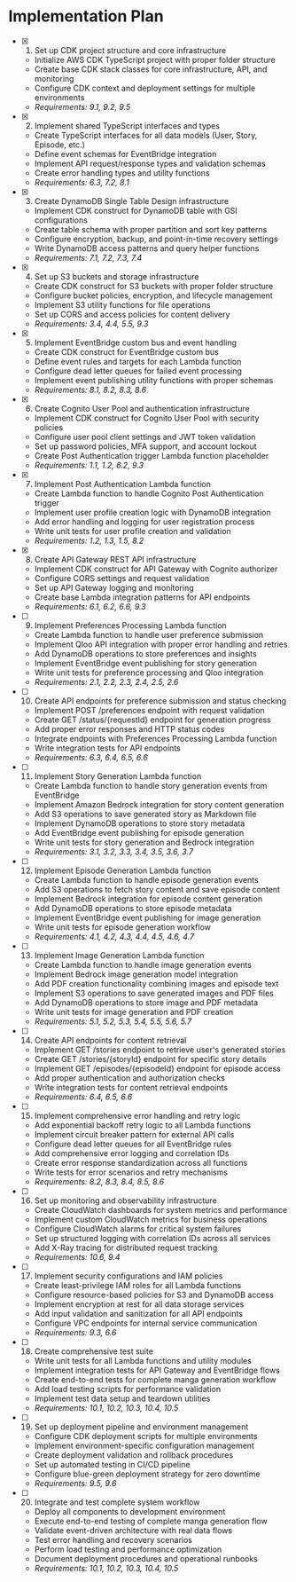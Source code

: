 # Implementation Plan

- [x] 1. Set up CDK project structure and core infrastructure

  - Initialize AWS CDK TypeScript project with proper folder structure
  - Create base CDK stack classes for core infrastructure, API, and monitoring
  - Configure CDK context and deployment settings for multiple environments
  - _Requirements: 9.1, 9.2, 9.5_

- [x] 2. Implement shared TypeScript interfaces and types

  - Create TypeScript interfaces for all data models (User, Story, Episode, etc.)
  - Define event schemas for EventBridge integration
  - Implement API request/response types and validation schemas
  - Create error handling types and utility functions
  - _Requirements: 6.3, 7.2, 8.1_

- [x] 3. Create DynamoDB Single Table Design infrastructure

  - Implement CDK construct for DynamoDB table with GSI configurations
  - Create table schema with proper partition and sort key patterns
  - Configure encryption, backup, and point-in-time recovery settings
  - Write DynamoDB access patterns and query helper functions
  - _Requirements: 7.1, 7.2, 7.3, 7.4_

- [x] 4. Set up S3 buckets and storage infrastructure

  - Create CDK construct for S3 buckets with proper folder structure
  - Configure bucket policies, encryption, and lifecycle management
  - Implement S3 utility functions for file operations
  - Set up CORS and access policies for content delivery
  - _Requirements: 3.4, 4.4, 5.5, 9.3_

- [x] 5. Implement EventBridge custom bus and event handling

  - Create CDK construct for EventBridge custom bus
  - Define event rules and targets for each Lambda function
  - Configure dead letter queues for failed event processing
  - Implement event publishing utility functions with proper schemas
  - _Requirements: 8.1, 8.2, 8.3, 8.6_

- [x] 6. Create Cognito User Pool and authentication infrastructure

  - Implement CDK construct for Cognito User Pool with security policies
  - Configure user pool client settings and JWT token validation
  - Set up password policies, MFA support, and account lockout
  - Create Post Authentication trigger Lambda function placeholder
  - _Requirements: 1.1, 1.2, 6.2, 9.3_

- [x] 7. Implement Post Authentication Lambda function

  - Create Lambda function to handle Cognito Post Authentication trigger
  - Implement user profile creation logic with DynamoDB integration
  - Add error handling and logging for user registration process
  - Write unit tests for user profile creation and validation
  - _Requirements: 1.2, 1.3, 1.5, 8.2_

- [x] 8. Create API Gateway REST API infrastructure

  - Implement CDK construct for API Gateway with Cognito authorizer
  - Configure CORS settings and request validation
  - Set up API Gateway logging and monitoring
  - Create base Lambda integration patterns for API endpoints
  - _Requirements: 6.1, 6.2, 6.6, 9.3_

- [ ] 9. Implement Preferences Processing Lambda function

  - Create Lambda function to handle user preference submission
  - Implement Qloo API integration with proper error handling and retries
  - Add DynamoDB operations to store preferences and insights
  - Implement EventBridge event publishing for story generation
  - Write unit tests for preference processing and Qloo integration
  - _Requirements: 2.1, 2.2, 2.3, 2.4, 2.5, 2.6_

- [ ] 10. Create API endpoints for preference submission and status checking

  - Implement POST /preferences endpoint with request validation
  - Create GET /status/{requestId} endpoint for generation progress
  - Add proper error responses and HTTP status codes
  - Integrate endpoints with Preferences Processing Lambda function
  - Write integration tests for API endpoints
  - _Requirements: 6.3, 6.4, 6.5, 6.6_

- [ ] 11. Implement Story Generation Lambda function

  - Create Lambda function to handle story generation events from EventBridge
  - Implement Amazon Bedrock integration for story content generation
  - Add S3 operations to save generated story as Markdown file
  - Implement DynamoDB operations to store story metadata
  - Add EventBridge event publishing for episode generation
  - Write unit tests for story generation and Bedrock integration
  - _Requirements: 3.1, 3.2, 3.3, 3.4, 3.5, 3.6, 3.7_

- [ ] 12. Implement Episode Generation Lambda function

  - Create Lambda function to handle episode generation events
  - Add S3 operations to fetch story content and save episode content
  - Implement Bedrock integration for episode content generation
  - Add DynamoDB operations to store episode metadata
  - Implement EventBridge event publishing for image generation
  - Write unit tests for episode generation workflow
  - _Requirements: 4.1, 4.2, 4.3, 4.4, 4.5, 4.6, 4.7_

- [ ] 13. Implement Image Generation Lambda function

  - Create Lambda function to handle image generation events
  - Implement Bedrock image generation model integration
  - Add PDF creation functionality combining images and episode text
  - Implement S3 operations to save generated images and PDF files
  - Add DynamoDB operations to store image and PDF metadata
  - Write unit tests for image generation and PDF creation
  - _Requirements: 5.1, 5.2, 5.3, 5.4, 5.5, 5.6, 5.7_

- [ ] 14. Create API endpoints for content retrieval

  - Implement GET /stories endpoint to retrieve user's generated stories
  - Create GET /stories/{storyId} endpoint for specific story details
  - Implement GET /episodes/{episodeId} endpoint for episode access
  - Add proper authentication and authorization checks
  - Write integration tests for content retrieval endpoints
  - _Requirements: 6.4, 6.5, 6.6_

- [ ] 15. Implement comprehensive error handling and retry logic

  - Add exponential backoff retry logic to all Lambda functions
  - Implement circuit breaker pattern for external API calls
  - Configure dead letter queues for all EventBridge rules
  - Add comprehensive error logging and correlation IDs
  - Create error response standardization across all functions
  - Write tests for error scenarios and retry mechanisms
  - _Requirements: 8.2, 8.3, 8.4, 8.5, 8.6_

- [ ] 16. Set up monitoring and observability infrastructure

  - Create CloudWatch dashboards for system metrics and performance
  - Implement custom CloudWatch metrics for business operations
  - Configure CloudWatch alarms for critical system failures
  - Set up structured logging with correlation IDs across all services
  - Add X-Ray tracing for distributed request tracking
  - _Requirements: 10.6, 9.4_

- [ ] 17. Implement security configurations and IAM policies

  - Create least-privilege IAM roles for all Lambda functions
  - Configure resource-based policies for S3 and DynamoDB access
  - Implement encryption at rest for all data storage services
  - Add input validation and sanitization for all API endpoints
  - Configure VPC endpoints for internal service communication
  - _Requirements: 9.3, 6.6_

- [ ] 18. Create comprehensive test suite

  - Write unit tests for all Lambda functions and utility modules
  - Implement integration tests for API Gateway and EventBridge flows
  - Create end-to-end tests for complete manga generation workflow
  - Add load testing scripts for performance validation
  - Implement test data setup and teardown utilities
  - _Requirements: 10.1, 10.2, 10.3, 10.4, 10.5_

- [ ] 19. Set up deployment pipeline and environment management

  - Configure CDK deployment scripts for multiple environments
  - Implement environment-specific configuration management
  - Create deployment validation and rollback procedures
  - Set up automated testing in CI/CD pipeline
  - Configure blue-green deployment strategy for zero downtime
  - _Requirements: 9.5, 9.6_

- [ ] 20. Integrate and test complete system workflow
  - Deploy all components to development environment
  - Execute end-to-end testing of complete manga generation flow
  - Validate event-driven architecture with real data flows
  - Test error handling and recovery scenarios
  - Perform load testing and performance optimization
  - Document deployment procedures and operational runbooks
  - _Requirements: 10.1, 10.2, 10.3, 10.4, 10.5_

